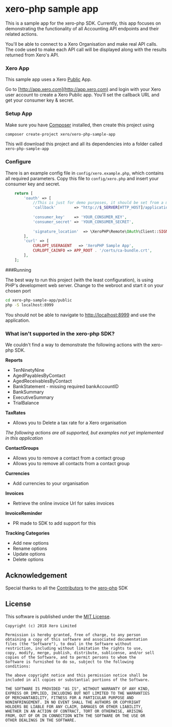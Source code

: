 # xero-php sample app

This is a sample app for the xero-php SDK. Currently, this app focuses on demonstrating the functionality of all Accounting API endpoints and their related actions.  

You'll be able to connect to a Xero Organisation and make real API calls. The code used to make each API call will be displayed along with the results returned from Xero's API.

### Xero App
This sample app uses a Xero [Public](http://developer.xero.com/documentation/auth-and-limits/public-applications/) App.

Go to [http://app.xero.com](http://app.xero.com) and login with your Xero user account to create a Xero Public app. You'll set the callback URL and get your consumer key & secret.

### Setup App

Make sure you have [Composer](https://getcomposer.org) installed, then create this project using

```bash
composer create-project xero/xero-php-sample-app
``` 

This will download this project and all its dependencies into a folder called `xero-php-sample-app`

### Configure

There is an example config file in `config/xero.example.php`, which contains all required parameters.  Copy this file to `config/xero.php` and insert your consumer key and secret.

```php
	return [
        'oauth' => [
            //This is just for demo purposes, it should be set from a more reliable source for production use
            'callback'        => "http://$_SERVER[HTTP_HOST]/application/callback",
    
            'consumer_key'    => 'YOUR_CONSUMER_KEY',
            'consumer_secret' => 'YOUR_CONSUMER_SECRET',
    
            'signature_location'  => \XeroPHP\Remote\OAuth\Client::SIGN_LOCATION_QUERY,
        ],
        'curl' => [
            CURLOPT_USERAGENT   => 'XeroPHP Sample App',
            CURLOPT_CAINFO => APP_ROOT . '/certs/ca-bundle.crt',
        ],
    ];
```

###Running

The best way to run this project (with the least configuration), is using PHP's development web server.  Change to the webroot and start it on your chosen port

```bash
cd xero-php-sample-app/public
php -S localhost:8999
```

You should not be able to navigate to [http://localhost:8999](http://localhost:8999) and use the application.

### What isn't supported in the xero-php SDK?
We couldn't find a way to demonstrate the following actions with the xero-php SDK.

**Reports**
* TenNinetyNine
* AgedPayablesByContact
* AgedReceivablesByContact
* BankStatement - missing required bankAccountID
* BankSummary
* ExecutiveSummary
* TrialBalance

**TaxRates**
* Allows you to Delete a tax rate for a Xero organisation

_The following actions are all supported, but examples not yet implemented in this application_

**ContactGroups**

* Allows you to remove a contact from a contact group
* Allows you to remove all contacts from a contact group

**Currencies**

* Add currencies to your organisation

**Invoices**
* Retrieve the online invoice Url for sales invoices 

**InvoiceReminder**
* PR made to SDK to add support for this

**Tracking Categories**
* Add new options 
* Rename options 
* Update options 
* Delete options

## Acknowledgement

Special thanks to all the [Contributors](https://github.com/calcinai/xero-php/graphs/contributors) to the [xero-php](https://github.com/calcinai/xero-php) SDK
  

## License

This software is published under the [MIT License](http://en.wikipedia.org/wiki/MIT_License).

	Copyright (c) 2018 Xero Limited

	Permission is hereby granted, free of charge, to any person
	obtaining a copy of this software and associated documentation
	files (the "Software"), to deal in the Software without
	restriction, including without limitation the rights to use,
	copy, modify, merge, publish, distribute, sublicense, and/or sell
	copies of the Software, and to permit persons to whom the
	Software is furnished to do so, subject to the following
	conditions:

	The above copyright notice and this permission notice shall be
	included in all copies or substantial portions of the Software.

	THE SOFTWARE IS PROVIDED "AS IS", WITHOUT WARRANTY OF ANY KIND,
	EXPRESS OR IMPLIED, INCLUDING BUT NOT LIMITED TO THE WARRANTIES
	OF MERCHANTABILITY, FITNESS FOR A PARTICULAR PURPOSE AND
	NONINFRINGEMENT. IN NO EVENT SHALL THE AUTHORS OR COPYRIGHT
	HOLDERS BE LIABLE FOR ANY CLAIM, DAMAGES OR OTHER LIABILITY,
	WHETHER IN AN ACTION OF CONTRACT, TORT OR OTHERWISE, ARISING
	FROM, OUT OF OR IN CONNECTION WITH THE SOFTWARE OR THE USE OR
	OTHER DEALINGS IN THE SOFTWARE.
